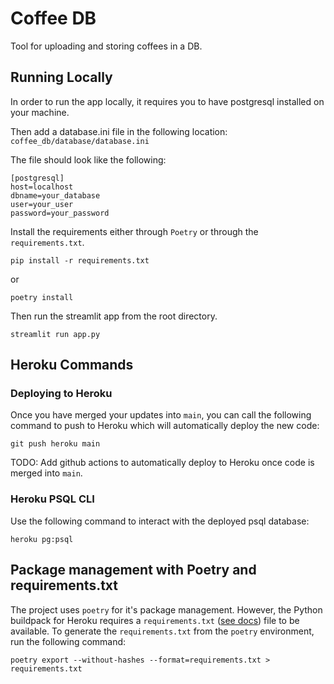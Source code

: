 # Coffee DB

Tool for uploading and storing coffees in a DB.

## Running Locally

In order to run the app locally, it requires you to have postgresql installed on your machine.

Then add a database.ini file in the following location: `coffee_db/database/database.ini`

The file should look like the following:
```
[postgresql]
host=localhost
dbname=your_database
user=your_user
password=your_password
```

Install the requirements either through `Poetry` or through the `requirements.txt`.

```
pip install -r requirements.txt
```
or
```
poetry install
```

Then run the streamlit app from the root directory.

```
streamlit run app.py
```



## Heroku Commands

### Deploying to Heroku

Once you have merged your updates into `main`, you can call the following command to push to Heroku which will automatically deploy the new code:

```
git push heroku main
```

TODO: Add github actions to automatically deploy to Heroku once code is merged into `main`.


### Heroku PSQL CLI

Use the following command to interact with the deployed psql database:

```
heroku pg:psql
```


## Package management with Poetry and requirements.txt
The project uses `poetry` for it's package management. However, the Python buildpack for Heroku requires a `requirements.txt` ([see docs](https://elements.heroku.com/buildpacks/heroku/heroku-buildpack-python)) file to be available. To generate the `requirements.txt` from the `poetry` environment, run the following command:
```
poetry export --without-hashes --format=requirements.txt > requirements.txt
```